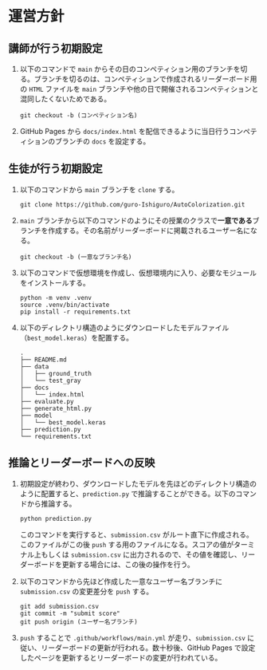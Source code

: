 # 運営方針

## 講師が行う初期設定

1. 以下のコマンドで `main` からその日のコンペティション用のブランチを切る。ブランチを切るのは、コンペティションで作成されるリーダーボード用の `HTML` ファイルを `main` ブランチや他の日で開催されるコンペティションと混同したくないためである。
   
    ```
    git checkout -b (コンペティション名)
    ```
    
2. GitHub Pages から `docs/index.html` を配信できるように当日行うコンペティションのブランチの `docs` を設定する。

## 生徒が行う初期設定

1. 以下のコマンドから `main` ブランチを `clone` する。
   
    ```
    git clone https://github.com/guro-Ishiguro/AutoColorization.git
    ```
    
3. `main` ブランチから以下のコマンドのようにその授業のクラスで**一意である**ブランチを作成する。その名前がリーダーボードに掲載されるユーザー名になる。
   
    ```
    git checkout -b (一意なブランチ名)
    ```
    
4. 以下のコマンドで仮想環境を作成し、仮想環境内に入り、必要なモジュールをインストールする。
   
    ```
    python -m venv .venv
    source .venv/bin/activate
    pip install -r requirements.txt
    ```
    
5. 以下のディレクトリ構造のようにダウンロードしたモデルファイル（`best_model.keras`）を配置する。
   
    ```
    .
    ├── README.md
    ├── data
    │   ├── ground_truth
    │   └── test_gray
    ├── docs
    │   └── index.html
    ├── evaluate.py
    ├── generate_html.py
    ├── model
    │   └── best_model.keras
    ├── prediction.py
    └── requirements.txt
    ```

## 推論とリーダーボードへの反映

1. 初期設定が終わり、ダウンロードしたモデルを先ほどのディレクトリ構造のように配置すると、`prediction.py` で推論することができる。以下のコマンドから推論する。

    ```
    python prediction.py
    ```
    
    このコマンドを実行すると、`submission.csv` がルート直下に作成される。このファイルがこの後 `push` する用のファイルになる。スコアの値がターミナル上もしくは `submission.csv` に出力されるので、その値を確認し、リーダーボードを更新する場合には、この後の操作を行う。

2. 以下のコマンドから先ほど作成した一意なユーザー名ブランチに `submission.csv` の変更差分を `push` する。

    ```
    git add submission.csv
    git commit -m "submit score"
    git push origin (ユーザー名ブランチ)
    ```

3. `push` することで `.github/workflows/main.yml` が走り、`submission.csv` に従い、リーダーボードの更新が行われる。数十秒後、GitHub Pages で設定したページを更新するとリーダーボードの変更が行われている。
